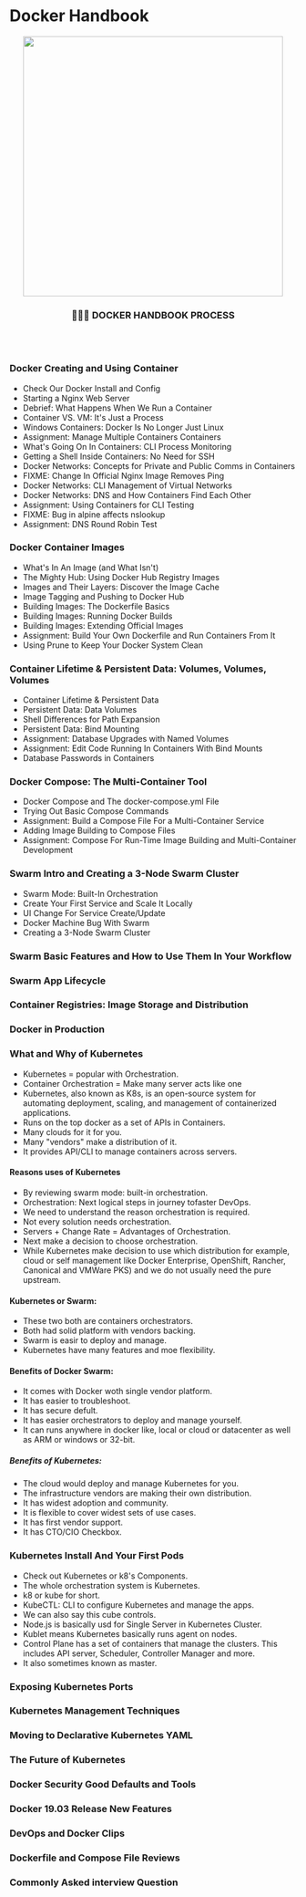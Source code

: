 # Docker Handbook

<p align="center">
	
<img src="https://user-images.githubusercontent.com/57604500/125166578-8f48e900-e19c-11eb-84f3-6dc7bed3e2ac.png" width=456>
<br />
<h3 align="center">👨🏻‍💻 DOCKER HANDBOOK PROCESS</h3>
</p>


<br/>
<br/>

### Docker Creating and Using Container

* Check Our Docker Install and Config
* Starting a Nginx Web Server
*  Debrief: What Happens When We Run a
Container
*  Container VS. VM: It's Just a Process
*  Windows Containers: Docker Is No Longer Just
Linux
* Assignment: Manage Multiple Containers
Containers
* What's Going On In Containers: CLI Process
Monitoring
* Getting a Shell Inside Containers: No Need for
SSH
* Docker Networks: Concepts for Private and
Public Comms in Containers
* FIXME: Change In Official Nginx Image
Removes Ping
* Docker Networks: CLI Management of Virtual
Networks
*  Docker Networks: DNS and How Containers
Find Each Other
* Assignment: Using Containers for CLI Testing
* FIXME: Bug in alpine affects nslookup
* Assignment: DNS Round Robin Test
 
### Docker Container Images

 * What's In An Image (and What Isn't)
 * The Mighty Hub: Using Docker Hub Registry
Images
 * Images and Their Layers: Discover the Image
Cache
 * Image Tagging and Pushing to Docker Hub
 * Building Images: The Dockerfile Basics
 * Building Images: Running Docker Builds
 * Building Images: Extending Official Images
 * Assignment: Build Your Own Dockerfile and
Run Containers From It
 * Using Prune to Keep Your Docker System Clean


### Container Lifetime & Persistent Data: Volumes, Volumes, Volumes
* Container Lifetime & Persistent Data
* Persistent Data: Data Volumes
* Shell Differences for Path Expansion
* Persistent Data: Bind Mounting
* Assignment: Database Upgrades with Named
Volumes
*  Assignment: Edit Code Running In Containers
With Bind Mounts
* Database Passwords in Containers

###  Docker Compose: The Multi-Container Tool
* Docker Compose and The docker-compose.yml
File
* Trying Out Basic Compose Commands
* Assignment: Build a Compose File For a
Multi-Container Service
* Adding Image Building to Compose Files
* Assignment: Compose For Run-Time Image
Building and Multi-Container Development

### Swarm Intro and Creating a 3-Node Swarm Cluster

* Swarm Mode: Built-In Orchestration
* Create Your First Service and Scale It Locally
*  UI Change For Service Create/Update
*  Docker Machine Bug With Swarm
* Creating a 3-Node Swarm Cluster

### Swarm Basic Features and How to Use Them In Your Workflow
### Swarm App Lifecycle
### Container Registries: Image Storage and Distribution
### Docker in Production
### What and Why of Kubernetes

* Kubernetes = popular with Orchestration.
* Container Orchestration = Make many server acts like one
* Kubernetes, also known as K8s, is an open-source system for automating deployment, scaling, and management of containerized applications.
* Runs on the top docker as a set of APIs in Containers.
* Many clouds for it for you.
* Many "vendors" make a distribution of it.
* It provides API/CLI to manage containers across servers.

#### Reasons uses of Kubernetes

* By reviewing swarm mode: built-in orchestration.
* Orchestration: Next logical steps in journey tofaster DevOps.
* We need to understand the reason orchestration is required.
* Not every solution needs orchestration.
* Servers + Change Rate = Advantages of Orchestration.
* Next make a decision to choose orchestration.
* While Kubernetes make decision to use which distribution for example, cloud or self management like Docker Enterprise, OpenShift, Rancher, Canonical and VMWare PKS) and we do not usually need the pure upstream.

#### Kubernetes or Swarm:

* These two both are containers orchestrators.
* Both had solid platform with vendors backing.
* Swarm is easir to deploy and manage.
* Kubernetes have many features and moe flexibility.

#### Benefits of Docker Swarm:

* It comes with Docker woth single vendor platform.
* It has easier to troubleshoot.
* It has secure defult.
* It has easier orchestrators to deploy and manage yourself.
* It can runs anywhere in docker like, local or cloud or datacenter as well as ARM or windows or 32-bit.

##### Benefits of Kubernetes:

* The cloud would deploy and manage Kubernetes for you.
* The infrastructure vendors are making their own distribution.
* It has widest adoption and community.
* It is flexible to cover widest sets of use cases.
* It has first vendor support. 
* It has CTO/CIO Checkbox.

### Kubernetes Install And Your First Pods

* Check out Kubernetes or k8's Components.
* The whole orchestration system is Kubernetes.
* k8 or kube for short.
* KubeCTL: CLI to configure Kubernetes and manage the apps.
* We can also say this cube controls.
* Node.js is basically usd for Single Server in Kubernetes Cluster.
* Kublet means Kubernetes basically runs agent on nodes.
* Control Plane has a set of containers that manage the clusters. This includes API server, Scheduler, Controller Manager and more.
* It also sometimes known as master.

### Exposing Kubernetes Ports
### Kubernetes Management Techniques
### Moving to Declarative Kubernetes YAML
### The Future of Kubernetes
### Docker Security Good Defaults and Tools
### Docker 19.03 Release New Features
### DevOps and Docker Clips
### Dockerfile and Compose File Reviews
### Commonly Asked interview Question
